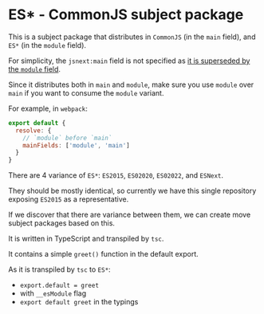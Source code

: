 # ES* - CommonJS subject package

This is a subject package that distributes in `CommonJS` (in the `main` field),
and `ES*` (in the `module` field).

For simplicity, the `jsnext:main` field is not specified as [it is superseded by the `module` field](https://github.com/jsforum/jsforum/issues/5#issue-113078483).

Since it distributes both in `main` and `module`,
make sure you use `module` over `main` if you want to consume the `module` variant.

For example, in `webpack`:

```js
export default {
  resolve: {
    // `module` before `main`
    mainFields: ['module', 'main']
  }
}
```

There are 4 variance of `ES*`: `ES2015`, `ES02020`, `ES02022`, and `ESNext`.

They should be mostly identical,
so currently we have this single repository exposing `ES2015` as a representative.

If we discover that there are variance between them, we can create move subject packages based on this.

It is written in TypeScript and transpiled by `tsc`.

It contains a simple `greet()` function in the default export.

As it is transpiled by `tsc` to `ES*`:

- `export.default = greet`
- with `__esModule` flag
- `export default greet` in the typings

